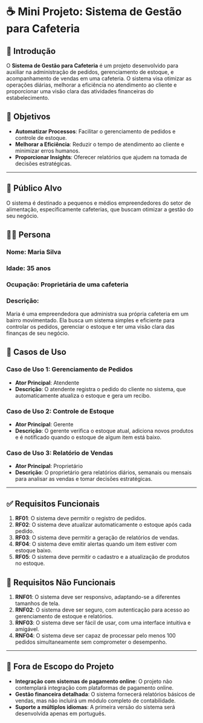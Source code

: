 # ☕ Mini Projeto: Sistema de Gestão para Cafeteria

## 📘 Introdução

O **Sistema de Gestão para Cafeteria** é um projeto desenvolvido para auxiliar na administração de pedidos, gerenciamento de estoque, e acompanhamento de vendas em uma cafeteria. O sistema visa otimizar as operações diárias, melhorar a eficiência no atendimento ao cliente e proporcionar uma visão clara das atividades financeiras do estabelecimento.

## 🎯 Objetivos

- **Automatizar Processos**: Facilitar o gerenciamento de pedidos e controle de estoque.
- **Melhorar a Eficiência**: Reduzir o tempo de atendimento ao cliente e minimizar erros humanos.
- **Proporcionar Insights**: Oferecer relatórios que ajudem na tomada de decisões estratégicas.

---

## 👥 Público Alvo

O sistema é destinado a pequenos e médios empreendedores do setor de alimentação, especificamente cafeterias, que buscam otimizar a gestão do seu negócio.

## 🧑‍💼 Persona

### **Nome**: Maria Silva

### **Idade**: 35 anos

### **Ocupação**: Proprietária de uma cafeteria

### **Descrição**:

Maria é uma empreendedora que administra sua própria cafeteria em um bairro movimentado. Ela busca um sistema simples e eficiente para controlar os pedidos, gerenciar o estoque e ter uma visão clara das finanças de seu negócio.

## 💼 Casos de Uso

### **Caso de Uso 1: Gerenciamento de Pedidos**

- **Ator Principal**: Atendente
- **Descrição**: O atendente registra o pedido do cliente no sistema, que automaticamente atualiza o estoque e gera um recibo.

### **Caso de Uso 2: Controle de Estoque**

- **Ator Principal**: Gerente
- **Descrição**: O gerente verifica o estoque atual, adiciona novos produtos e é notificado quando o estoque de algum item está baixo.

### **Caso de Uso 3: Relatório de Vendas**

- **Ator Principal**: Proprietário
- **Descrição**: O proprietário gera relatórios diários, semanais ou mensais para analisar as vendas e tomar decisões estratégicas.

---

## ✅ Requisitos Funcionais

1. **RF01**: O sistema deve permitir o registro de pedidos.
2. **RF02**: O sistema deve atualizar automaticamente o estoque após cada pedido.
3. **RF03**: O sistema deve permitir a geração de relatórios de vendas.
4. **RF04**: O sistema deve emitir alertas quando um item estiver com estoque baixo.
5. **RF05**: O sistema deve permitir o cadastro e a atualização de produtos no estoque.

## 🚫 Requisitos Não Funcionais

1. **RNF01**: O sistema deve ser responsivo, adaptando-se a diferentes tamanhos de tela.
2. **RNF02**: O sistema deve ser seguro, com autenticação para acesso ao gerenciamento de estoque e relatórios.
3. **RNF03**: O sistema deve ser fácil de usar, com uma interface intuitiva e amigável.
4. **RNF04**: O sistema deve ser capaz de processar pelo menos 100 pedidos simultaneamente sem comprometer o desempenho.

---

## 🚧 Fora de Escopo do Projeto

- **Integração com sistemas de pagamento online**: O projeto não contemplará integração com plataformas de pagamento online.
- **Gestão financeira detalhada**: O sistema fornecerá relatórios básicos de vendas, mas não incluirá um módulo completo de contabilidade.
- **Suporte a múltiplos idiomas**: A primeira versão do sistema será desenvolvida apenas em português.
